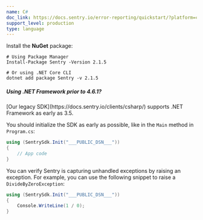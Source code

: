 ```yaml
---
name: C#
doc_link: https://docs.sentry.io/error-reporting/quickstart/?platform=csharp
support_level: production
type: language
---
```

Install the **NuGet** package:

```shell
# Using Package Manager
Install-Package Sentry -Version 2.1.5

# Or using .NET Core CLI
dotnet add package Sentry -v 2.1.5
```


<div class="alert alert-info" role="alert"><h5 class="no_toc">Using .NET Framework prior to 4.6.1?</h5><div class="alert-body content-flush-bottom">[Our legacy SDK](https://docs.sentry.io/clients/csharp/) supports .NET Framework as early as 3.5.</div>
</div>





You should initialize the SDK as early as possible, like in the `Main` method in `Program.cs`:

```csharp
using (SentrySdk.Init("___PUBLIC_DSN___"))
{
    // App code
}
```



You can verify Sentry is capturing unhandled exceptions by raising an exception. For example, you can use the following snippet to raise a `DivideByZeroException`:

```csharp
using (SentrySdk.Init("___PUBLIC_DSN___"))
{
    Console.WriteLine(1 / 0);
}
```
